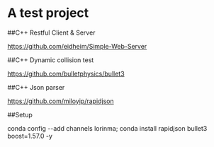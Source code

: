 # A test project

##C++ Restful Client & Server

https://github.com/eidheim/Simple-Web-Server

##C++ Dynamic collision test

https://github.com/bulletphysics/bullet3

##C++ Json parser

https://github.com/miloyip/rapidjson

##Setup

conda config --add channels lorinma; conda install rapidjson bullet3 boost=1.57.0 -y
